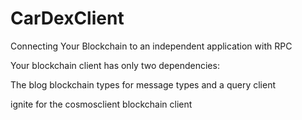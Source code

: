 # CarDexClient
Connecting Your Blockchain to an independent application with RPC

Your blockchain client has only two dependencies:

The blog blockchain types for message types and a query client

ignite for the cosmosclient blockchain client